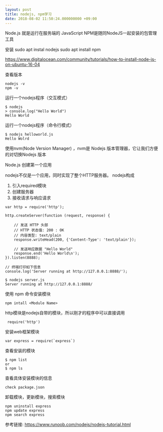 ```yaml
---
layout: post
title: nodejs, npm学习
date: 2018-08-02 11:50:24.000000000 +09:00
---
```


Node.js 就是运行在服务端的 JavaScript
NPM是随同NodeJS一起安装的包管理工具



安装
sudo apt instal nodejs
sudo apt install npm

https://www.digitalocean.com/community/tutorials/how-to-install-node-js-on-ubuntu-16-04


查看版本
```
nodejs -v
npm -v
```

运行一个nodejs程序（交互模式）
```
$ nodejs
> console.log("Hello World")
Hello World
```
运行一个nodejs程序（命令行模式）
```
$ nodejs helloworld.js 
Hello Wolrd
```
使用nvm(Node Version Manager) ，nvm是 Nodejs 版本管理器，它让我们方便的对切换Nodejs 版本

Node.js 创建第一个应用

nodejs不仅是一个应用，同时实现了整个HTTP服务器。
nodejs构成
1. 引入required模块
2. 创建服务器
3. 接收请求与响应请求

```
var http = require('http');

http.createServer(function (request, response) {

    // 发送 HTTP 头部 
    // HTTP 状态值: 200 : OK
    // 内容类型: text/plain
    response.writeHead(200, {'Content-Type': 'text/plain'});

    // 发送响应数据 "Hello World"
    response.end('Hello World\n');
}).listen(8888);

// 终端打印如下信息
console.log('Server running at http://127.0.0.1:8888/');
```

```
$ nodejs server.js 
Server running at http://127.0.0.1:8888/
```

使用 npm 命令安装模块
```
npm intall <Module Name>
```

http模块是nodejs自带的模块，所以刚才的程序中可以直接调用
```
 require('http')
```
安装web框架模块
```
var express = require(`express`)
```
查看安装的模块
```
$ npm list
or
$ npm ls
```

查看具体安装模块的信息
```
check package.json
```

卸载模块，更新模块，搜索模块
```
npm uninstall express
npm update express
npm search express
```

















参考链接: https://www.runoob.com/nodejs/nodejs-tutorial.html



